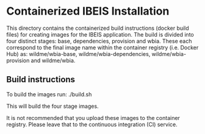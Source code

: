 # Containerized IBEIS Installation

This directory contains the containerized build instructions (docker build files) for creating images for the IBEIS application. The build is divided into four distinct stages: base, dependencies, provision and wbia. These each correspond to the final image name within the container registry (i.e. Docker Hub) as: wildme/wbia-base, wildme/wbia-dependencies, wildme/wbia-provision and wildme/wbia.

## Build instructions

To build the images run:
    ./build.sh

This will build the four stage images.

It is not recommended that you upload these images to the container registry. Please leave that to the continuous integration (CI) service.
